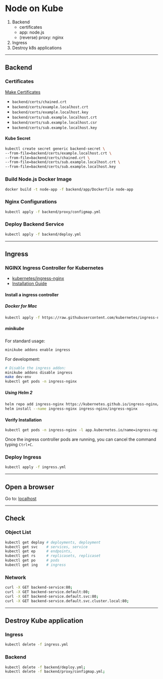 # Node on Kube

1. Backend
   - certificates
   - app: node.js
   - (reverse) proxy: nginx
1. Ingress
1. Destroy k8s applications

---

## Backend

### Certificates

[Make Certificates](backend/README.md#make-certificates)

- `backend/certs/chained.crt`
- `backend/certs/example.localhost.crt`
- `backend/certs/example.localhost.key`
- `backend/certs/sub.example.localhost.crt`
- `backend/certs/sub.example.localhost.csr`
- `backend/certs/sub.example.localhost.key`

#### Kube Secret

```bash
kubectl create secret generic backend-secret \
--from-file=backend/certs/example.localhost.crt \
--from-file=backend/certs/chained.crt \
--from-file=backend/certs/sub.example.localhost.crt \
--from-file=backend/certs/sub.example.localhost.key
```

### Build Node.js Docker Image

```bash
docker build -t node-app -f backend/app/Dockerfile node-app
```

### Nginx Configurations

```bash
kubectl apply -f backend/proxy/configmap.yml
```

### Deploy Backend Service

```bash
kubectl apply -f backend/deploy.yml
```

---

## Ingress

### NGINX Ingress Controller for Kubernetes

- [kubernetes/ingress-nginx](https://github.com/kubernetes/ingress-nginx)
- [Installation Guide](https://kubernetes.github.io/ingress-nginx/deploy/#contents)

#### Install a ingress controller

##### Docker for Mac

```bash
kubectl apply -f https://raw.githubusercontent.com/kubernetes/ingress-nginx/master/deploy/static/provider/cloud/deploy.yaml
```

##### minikube

For standard usage:

```bash
minikube addons enable ingress
```

For development:

```bash
# Disable the ingress addon:
minikube addons disable ingress
make dev-env
kubectl get pods -n ingress-nginx
```

##### Using Helm 2

```bash
helm repo add ingress-nginx https://kubernetes.github.io/ingress-nginx/
helm install --name ingress-nginx ingress-nginx/ingress-nginx
```

#### Verify Installation

```bash
kubectl get pods -n ingress-nginx -l app.kubernetes.io/name=ingress-nginx --watch
```

Once the ingress controller pods are running, you can cancel the command typing `Ctrl+C`.

### Deploy Ingress

```bash
kubectl apply -f ingress.yml
```

---

## Open a browser

Go to: [localhost](//localhost)

---

## Check

### Object List

```bash
kubectl get deploy # deployments, deployment
kubectl get svc    # services, service
kubectl get ep     # endpoints, 
kubectl get rs     # replicasets, replicaset
kubectl get po     # pods
kubectl get ing    # ingress
```

### Network

```bash
curl -X GET backend-service:80;
curl -X GET backend-service.default:80;
curl -X GET backend-service.default.svc:80;
curl -X GET backend-service.default.svc.cluster.local:80;
```

---

## Destroy Kube application

### Ingress

```bash
kubectl delete -f ingress.yml
```

### Backend

```bash
kubectl delete -f backend/deploy.yml;
kubectl delete -f backend/proxy/configmap.yml;
```
